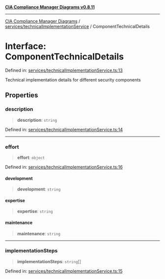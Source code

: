 [**CIA Compliance Manager Diagrams v0.8.11**](../../../README.md)

***

[CIA Compliance Manager Diagrams](../../../modules.md) / [services/technicalImplementationService](../README.md) / ComponentTechnicalDetails

# Interface: ComponentTechnicalDetails

Defined in: [services/technicalImplementationService.ts:13](https://github.com/Hack23/cia-compliance-manager/blob/d6eede30e4f01622fe18187e98b207e9a06a781f/src/services/technicalImplementationService.ts#L13)

Technical implementation details for different security components

## Properties

### description

> **description**: `string`

Defined in: [services/technicalImplementationService.ts:14](https://github.com/Hack23/cia-compliance-manager/blob/d6eede30e4f01622fe18187e98b207e9a06a781f/src/services/technicalImplementationService.ts#L14)

***

### effort

> **effort**: `object`

Defined in: [services/technicalImplementationService.ts:16](https://github.com/Hack23/cia-compliance-manager/blob/d6eede30e4f01622fe18187e98b207e9a06a781f/src/services/technicalImplementationService.ts#L16)

#### development

> **development**: `string`

#### expertise

> **expertise**: `string`

#### maintenance

> **maintenance**: `string`

***

### implementationSteps

> **implementationSteps**: `string`[]

Defined in: [services/technicalImplementationService.ts:15](https://github.com/Hack23/cia-compliance-manager/blob/d6eede30e4f01622fe18187e98b207e9a06a781f/src/services/technicalImplementationService.ts#L15)
